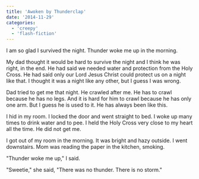 ```yaml
---
title: 'Awoken by Thunderclap'
date: '2014-11-29'
categories:
  - 'creepy'
  - 'flash-fiction'
---
```


I am so glad I survived the night. Thunder woke me up in the morning.

<!-- truncate -->

My dad thought it would be hard to survive the night and I think he was right,
in the end. He had said we needed water and protection from the Holy Cross. He
had said only our Lord Jesus Christ could protect us on a night like that. I
thought it was a night like any other, but I guess I was wrong.

Dad tried to get me that night. He crawled after me. He has to crawl because he
has no legs. And it is hard for him to crawl because he has only one arm. But I
guess he is used to it. He has always been like this.

I hid in my room. I locked the door and went straight to bed. I woke up many
times to drink water and to pee. I held the Holy Cross very close to my heart
all the time. He did not get me.

I got out of my room in the morning. It was bright and hazy outside. I went
downstairs. Mom was reading the paper in the kitchen, smoking.

"Thunder woke me up," I said.

"Sweetie," she said, "There was no thunder. There is no storm."
